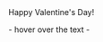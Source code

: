 
<!DOCTYPE html>
<html lang="en">
<head>
  <meta charset="UTF-8">
  <meta name="viewport" content="width=device-width, initial-scale=1.0">
  <title>Valentine's Day Card For P'KIM</title>
  <!-- Link the CSS file -->
  <link rel="stylesheet" href="css/style.css">
</head>
<body>
  <div class="happy-valentines">
    <div class="valentines-day-card">
      <div class="clouds"></div>
      <div class="hearts">
        <div class="heartOne">
          <div class="left-side"></div>
          <div class="right-side"></div>
        </div>
        <div class="heartTwo">
          <div class="left-side"></div>
          <div class="right-side"></div>
        </div>
        <div class="heartThree">
          <div class="left-side"></div>
          <div class="right-side"></div>
        </div>
        <div class="heartFour">
          <div class="left-side"></div>
          <div class="right-side"></div>
        </div>
        <div class="heartFive">
          <div class="left-side"></div>
          <div class="right-side"></div>
        </div>
      </div>
      <div class="text"><span>Happy Valentine's Day!</span> 
      </div>
    </div>
    <p class="hover">- hover over the text -</p>
  </div>
</body>
</html>
